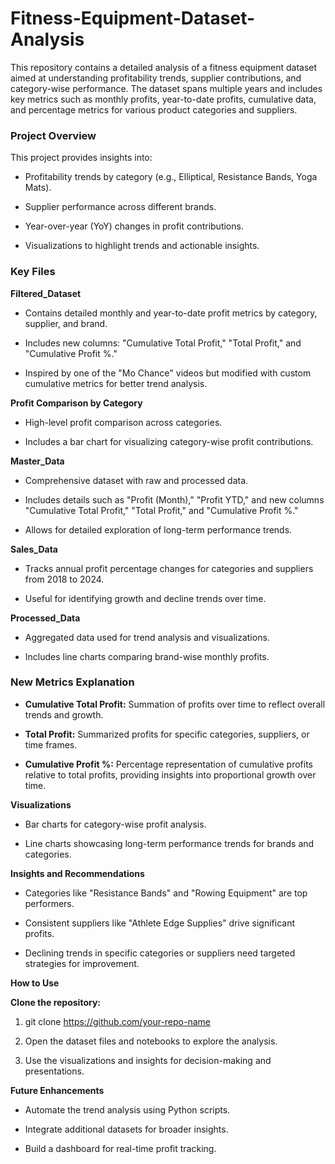 # Fitness-Equipment-Dataset-Analysis

This repository contains a detailed analysis of a fitness equipment dataset aimed at understanding profitability trends, supplier contributions, and category-wise performance. The dataset spans multiple years and includes key metrics such as monthly profits, year-to-date profits, cumulative data, and percentage metrics for various product categories and suppliers.

  ### **Project Overview**

This project provides insights into:

  * Profitability trends by category (e.g., Elliptical, Resistance Bands, Yoga Mats).

  * Supplier performance across different brands.

  * Year-over-year (YoY) changes in profit contributions.

  * Visualizations to highlight trends and actionable insights.

### **Key Files**

**Filtered_Dataset**

  * Contains detailed monthly and year-to-date profit metrics by category, supplier, and brand.

  * Includes new columns: "Cumulative Total Profit," "Total Profit," and "Cumulative Profit %."

  * Inspired by one of the "Mo Chance" videos but modified with custom cumulative metrics for better trend analysis.

**Profit Comparison by Category**

  * High-level profit comparison across categories.

  * Includes a bar chart for visualizing category-wise profit contributions.

**Master_Data**

  * Comprehensive dataset with raw and processed data.

  * Includes details such as "Profit (Month)," "Profit YTD," and new columns "Cumulative Total Profit," "Total Profit," and "Cumulative Profit %."

  * Allows for detailed exploration of long-term performance trends.

**Sales_Data**

  * Tracks annual profit percentage changes for categories and suppliers from 2018 to 2024.

  * Useful for identifying growth and decline trends over time.

**Processed_Data**

  * Aggregated data used for trend analysis and visualizations.

  * Includes line charts comparing brand-wise monthly profits.

### **New Metrics Explanation**

  * **Cumulative Total Profit:** Summation of profits over time to reflect overall trends and growth.

  * **Total Profit:** Summarized profits for specific categories, suppliers, or time frames.

  * **Cumulative Profit %:** Percentage representation of cumulative profits relative to total profits, providing insights into proportional growth over time.

**Visualizations**

  * Bar charts for category-wise profit analysis.

  * Line charts showcasing long-term performance trends for brands and categories.

**Insights and Recommendations**

  * Categories like "Resistance Bands" and "Rowing Equipment" are top performers.

  * Consistent suppliers like "Athlete Edge Supplies" drive significant profits.

  * Declining trends in specific categories or suppliers need targeted strategies for improvement.

**How to Use**

**Clone the repository:**

1. git clone https://github.com/your-repo-name

2. Open the dataset files and notebooks to explore the analysis.

3. Use the visualizations and insights for decision-making and presentations.

**Future Enhancements**

  * Automate the trend analysis using Python scripts.

  * Integrate additional datasets for broader insights.

  * Build a dashboard for real-time profit tracking.

